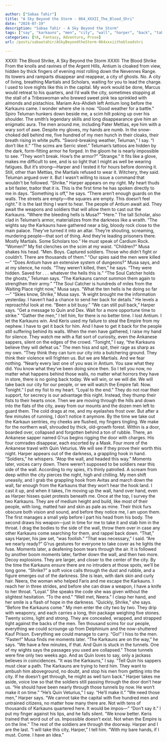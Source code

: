 ```yaml
---

author: ["Sabaa Tahir"]
title: "A Sky Beyond the Storm - 064_XXXII_The_Blood_Shri"
date: "2024-07-19"
description: "Sabaa Tahir - A Sky Beyond the Storm"
tags: ["say", "karkauns", "men", "city", "wall", "harper", "back", "take", "hand", "antium", "teluman", "time", "soldier", "musa", "quin", "shrike", "like", "long", "people", "two", "martial", "night", "behind", "nearly", "make"]
categories: [YA, Fantasy, Adventure, Prose]
url: /posts/sabaatahir/ASkyBeyondtheStorm-064xxxiithebloodshri

---
```



XXXII: The Blood Shrike, A Sky Beyond the Storm
XXXII: The Blood Shrike
From the knolls and ravines of the Argent Hills, Antium is cloaked from view, hidden by thick fingers of evening mist rolling down the Nevennes Range. Its towers and ramparts disappear and reappear, a city of ghosts.
No. A city of living, breathing Martials and Scholars, waiting for you to lead the charge.
I used to love nights like this in the capital. My work would be done, Marcus would retreat to his quarters, and I’d walk the city, sometimes stopping at the stall of a Tribeswoman who brewed sweet pink tea sprinkled with almonds and pistachios. Mariam Ara-Ahdieh left Antium long before the Karkauns came. I wonder where she is now.
“Good weather for a battle.” Spiro Teluman hunkers down beside me, a scim hilt poking up over his shoulder. The smith’s legendary skills and long disappearance give him an enigmatic aura. The men around me, including Pater Mettias, eye him with a wary sort of awe.
Despite my gloves, my hands are numb. In the snow-choked dell behind me, five hundred of my men hunch in their cloaks, their breath rising in white puffs.
“Sword-breaking weather, Teluman,” I say. “I don’t like it.”
“The scims are Serric steel.” Teluman’s tattoos are hidden by the dark, form-fitting armor he forged. In the gloom he is nearly impossible to see. “They won’t break. How’s the armor?”
“Strange.” It fits like a glove, makes me difficult to see, and is so light that I might as well be wearing fatigues. But it’s strong—Harper and I tested it for hours before donning it.
Still, other than Mettias, the Martials refused to wear it. Witchery, they said. Teluman argued over it. But I wasn’t willing to issue a command that wouldn’t be followed.
“Shrike.” Harper appears on my right. My heart thuds a bit faster, traitor that it is. This is the first time he has spoken directly to me in days. “Something is off,” he says. “There aren’t enough guards on the walls. The streets are empty—the squares are empty. This doesn’t feel right.”
It is the last thing I want to hear. The people of Antium await aid. They await the weapons and soldiers that will allow them to cast out the Karkauns.
“Where the bleeding hells is Musa?”
“Here.” The tall Scholar, also clad in Teluman’s armor, materializes from the darkness like a wraith. “The wights say the Karkauns have gathered near a big, bloody rock close to the main palace. They’ve turned it into an altar. They’re shouting, screaming, murdering people—that sort of thing. And they’re leading prisoners there. Mostly Martials. Some Scholars too.”
He must speak of Cardium Rock. “Women?” My fist clenches on the scim at my waist. “Children?”
Musa shakes his head. “Men. Boys. Captured soldiers. Those who didn’t fight or couldn’t. There are thousands of them.”
“Our spies said the men were killed—”
“Does Antium have an extensive system of dungeons?” Musa says, and at my silence, he nods. “They weren’t killed, then,” he says. “They were hidden. Saved for . . . whatever the hells this is.”
“The Soul Catcher holds the ghosts,” Teluman says. “The Karkauns cannot summon them again to strengthen their army.”
“The Soul Catcher is hundreds of miles from the Waiting Place right now,” Musa says.
“What the ten hells is he doing so far—”
“Skies know, Shrike,” Musa says. “A wight brought me the information yesterday. I haven’t had a chance to send her back for details.” He levels a reproachful look at me. “Been a bit busy.”
“We can still pull back,” Harper says. “Get a message to Quin and Dex. Wait for a more opportune time to strike.”
“Gather the men,” I tell him, for there is no better time. I lost Antium. I let the Karkauns win. And Keris used my failure to steal the Empire from my nephew. I have to get it back for him. And I have to get it back for the people still suffering behind its walls.
When the men have gathered, I raise my hand for silence. They watch me with a flat sort of curiosity, even the Ankanese sappers, silent on the edges of the crowd.
“Tonight,” I say, “the Karkauns believe they will defeat us.”
The men hiss and spit, their rage as sharp as my own.
“They think they can turn our city into a butchering ground. They think their violence will frighten us. But we are Martials. And we fear nothing.
“Nearly every last one of you was in Antium. You saw what they did. You know what they’ve been doing since then. So I tell you now, no matter what happens behind those walls, no matter what horrors they have in store, there is no going back today. We will win, or we will die. We will take back our city for our people, or we will watch the Empire fall. Now. Tonight.” I put my fist to my heart. “Loyal to the end.”
They do not roar their support, for secrecy is our advantage this night. Instead, they thump their fists to their hearts once.
Then we are moving through the hills and down into the flats of the city, away from our mounts and the dozen men left to guard them. The cold drags at me, and my eyelashes frost over. But after a few minutes of running, I don’t notice it anymore. By the time we take out the Karkaun sentries, my cheeks are flushed, my fingers tingling.
We make for the northern wall, shrouded by thick, old-growth forest. Within is a door, boarded over, collapsed and forgotten behind a ton of rubble.
There, an Ankanese sapper named G’rus begins rigging the door with charges. His four comrades disappear, each escorted by a Mask. Four more of the Ankanese travel with Quin Veturius. We will see if they prove their worth this night.
Harper appears out of the darkness, a grappling hook in hand. “Soldiers,” he whispers. “Atop the wall, and headed this way.”
Moments later, voices carry down. There weren’t supposed to be soldiers near this side of the wall. According to my spies, it’s thinly patrolled.
A scream from deep within the city pierces the night, high and chilling. My men shift uneasily, and I grab the grappling hook from Avitas and march down the wall, far enough from the Karkauns that they won’t hear the hook land.
I cast it up, and when it takes, I’m moving up the wall, hand over hand, even as Harper hisses quiet protests beneath me.
Once at the top, I survey the two Karkauns. They are of medium height and build, like most of their people, with long, matted hair and skin as pale as mine. Their thick furs obscure both vision and sound, and before they notice me, I am upon them. The first manages a small yelp before I part his head from his body. The second draws his weapon—just in time for me to take it and stab him in the throat.
I drag the bodies to the side of the wall, throw them over in case any other Karkauns come searching for them, and rappel back down.
“That,” says Harper, his jaw set, “was foolish.”
“That was necessary,” I said. “Are we nearly ready?”
G’rus gestures for everyone to take cover as he lights the fuse. Moments later, a deafening boom tears through the air. It is followed by another boom moments later, farther down the wall, and then two more. Decoy explosions. They are larger, and closer to the center of the city. By the time the Karkauns ensure there are no intruders at those spots, we’ll be long gone.
“Shrike?” a soft voice calls through the dust and rubble, and a figure emerges out of the darkness. She is lean, with dark skin and curly hair. Neera, the woman who helped Faris and me escape the Karkauns.
I reach her in three strides, and before she can draw a weapon, I have a knife to her throat.
“Loyal.” She speaks the code she was given without the slightest hesitation. “To the end.”
“Well met, Neera.” I clasp her hand, and her smile is a flash of hope in the darkness.
“Quickly, Shrike,” she says. “Before the Karkauns come.”
My men enter the city two by two. They drip with weaponry, and each carries a long, thin package weighing five stones. Twenty scims, light and strong. They are concealed, wrapped, and strapped tight against the backs of the men. Ten thousand scims for our people, everything we could scrounge up from Delphinium and the now-shuttered Kauf Prison. Everything we could manage to carry.
“Go!” I hiss to the men. “Faster!”
Musa finds me moments later. “The Karkauns are on the way,” he says. “We have a few minutes, if that. And Quin is stuck in the tunnels. One of my wights says the passages you used are collapsed.”
Those tunnels were fine only two weeks ago. And as Quin loves to say, only a jackass believes in coincidences.
“It was the Karkauns,” I say. “Tell Quin his sappers must clear a path. The Karkauns are trying to herd him. They want to ambush him aboveground, no doubt, and stop his men from getting into the city. If he doesn’t get through, he might as well turn back.”
Harper takes me aside, voice low so that the soldiers still passing through the door don’t hear us. “He should have been nearly through those tunnels by now. He won’t make it on time.”
“He’s Quin Veturius,” I say. “He’ll make it.”
“We need those men,” Harper says. “We cannot take the capital with five hundred men and untrained citizens, no matter how many there are. Not with tens of thousands of Karkauns quartered here. It would be impos—”
“Don’t say it.” I put my finger against his lips, and he falls silent. “We know better. Keris trained that word out of us. Impossible doesn’t exist. Not when the Empire is on the line.”
The rest of the soldiers are through the doorway. Harper and I are the last. “I will take this city, Harper,” I tell him. “With my bare hands, if I must. Come. I have an idea.”
